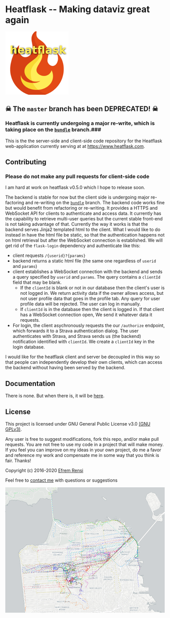 # Heatflask -- Making dataviz great again #
[<img src="/heatflask/static/logo.png" alt="logo" width=200/>](https://www.heatflask.com)
## ☠ The `master` branch has been DEPRECATED! ☠ ##

### Heatflask is currently undergoing a major re-write, which is taking place on the [`bundle`](https://github.com/ebrensi/heatflask/tree/bundle) branch.###

This is the the server-side and client-side code repository for the Heatflask web-application currently serving at at https://www.heatflask.com.  
 

## Contributing
### Please do not make any pull requests for client-side code ###
I am hard at work on heatflask v0.5.0 which I hope to release soon.

The backend is stable for now but the client side is undergoing major re-factoring and re-writing on the [`bundle`](https://github.com/ebrensi/heatflask/tree/bundle) branch.  The backend code works fine but would benefit from refactoring or re-writing.  It provides a HTTPS and WebSocket API for clients to authenticate and access data.  It currently has the capability to retrieve multi-user queries but the current stable front-end is not taking advantage of that.  Currently the way it works is that the backend serves Jinja2 templated html to the client.  What I would like to do instead in have the html file be static, so that the authentication happens not on html retrieval but after the WebSocket connection is established. We will get rid of the `flask-login` dependency and authenticate like this:
  * client requests `/{userid}?{params}`
  * backend returns a static html file (the same one regardless of `userid` and `params`)
  * client establishes a WebSocket connection with the backend and sends a query specified by `userid` and `params`. The query contains a `clientId` field that may be blank.
    * If the `clientId` is blank or not in our database then the client's user is not logged in.  We return activity data if the owner allows access, but not user profile data that goes in the profile tab.  Any query for user profile data will be rejected.  The user can log in manually.
    * If `clientId` is in the database then the client is logged in.  If that client has a WebSocket connection open, We send it whatever data it requests.
  * For login, the client asychronously requests the our `/authorize` endpoint, which forwards it to a Strava authentication dialog.  The user authenticates with Strava, and Strava sends us (the backend) notification identified with `clientId`.  We create a `clientId` key in the login database.
  
I would like for the heatflask client and server be decoupled in this way so that people can independently develop their own clients, which can access the backend without having been served by the backend. 

## Documentation
There is none.  But when there is, it will be [here](docs/docs.md).

## License

This project is licensed under GNU General Public License v3.0 [(GNU GPLv3)](http://choosealicense.com/licenses/gpl-3.0).

Any user is free to suggest modifications, fork this repo, and/or make pull requests.  You are not free to use my code in a project that will make money.  If you feel you can improve on my ideas in your own project, do me a favor and reference my work and compensate me in some way that you think is fair.  Thanks!

Copyright (c) 2016-2020 [Efrem Rensi](mailto:info@heatflask.com)

Feel free to [contact me](mailto:info@heatflask.com) with questions or suggestions

![alt text](docs/gif1.gif)

